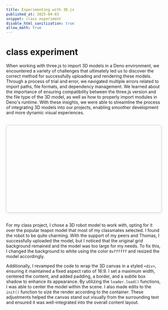 ```yaml
---
title: Experimenting with 3D.js
published_at: 2025-04-03
snippet: class experiment
disable_html_sanitization: true
allow_math: true
---
```


# class experiment

When working with three.js to import 3D models in a Deno environment, we encountered a variety of challenges that ultimately led us to discover the correct method for successfully uploading and rendering these models. Through a process of trial and error, we navigated multiple errors related to import paths, file formats, and dependency management. We learned about the importance of ensuring compatibility between the three.js version and the file type of the 3D model, as well as how to properly import modules in Deno's runtime. With these insights, we were able to streamline the process of integrating 3D models into our projects, enabling smoother development and more dynamic visual experiences.

<div id="three.js_container" style="width: 100%; max-width: 960px; aspect-ratio: 16/9; margin: 2rem auto; border: 1px solid #ccc; box-shadow: 0 2px 8px rgba(0,0,0,0.1); border-radius: 8px; overflow: hidden;"></div>

<!-- <script type="module">
    import * as THREE from "/250408/build/three.module.js"
    console.log (THREE)
    const container = document.getElementById ('three.js_container')
    const width = container.parentNode.scrollWidth
    const height = width * 9/16

</script> -->

<script type="importmap">
    {
        "imports": {
            "three": "/250408/build/three.module.js",
            "three/Jsm/": "./jsm/"
        }
    }
</script>

<script type="module">

    import * as THREE from 'three';
    import Stats from '/250408/jsm/libs/stats.module.js';
    import { GUI } from '/250408/jsm/libs/lil-gui.module.min.js';

    import { GLTFLoader } from '/250408/jsm/loaders/GLTFLoader.js';

    let container, stats, clock, gui, mixer, actions, activeAction, previousAction;
    let camera, scene, renderer, model, face;

    const api = { state: 'Walking' };

    init();

    function init() {

        //container = document.createElement( 'div' );
        const container = document.getElementById('three.js_container');
        const width = container.clientWidth;
        const height = container.clientHeight;

        // const canvasWidth = width;
        // const canvasHeight = height;

        // camera = new THREE.PerspectiveCamera( 45, width / height, 0.25, 100 );
        camera = new THREE.PerspectiveCamera( 45, width / height, 0.25, 100 );

        camera.position.set( - 5, 3, 10 );
        camera.lookAt( 0, 2, 0 );

        scene = new THREE.Scene();
        scene.background = new THREE.Color( 0xffffff );
        scene.fog = new THREE.Fog( 0xffffff, 20, 100 );

        clock = new THREE.Clock();

        // lights

        const hemiLight = new THREE.HemisphereLight( 0xffffff, 0x8d8d8d, 3 );
        hemiLight.position.set( 0, 20, 0 );
        scene.add( hemiLight );

        const dirLight = new THREE.DirectionalLight( 0xffffff, 3 );
        dirLight.position.set( 0, 20, 10 );
        scene.add( dirLight );

        // ground

        const mesh = new THREE.Mesh( new THREE.PlaneGeometry( 2000, 2000 ), new THREE.MeshPhongMaterial( { color: 0xcbcbcb, depthWrite: false } ) );
        mesh.rotation.x = - Math.PI / 2;
        scene.add( mesh );

        const grid = new THREE.GridHelper( 200, 40, 0x000000, 0x000000 );
        grid.material.opacity = 0.0;
        grid.material.transparent = true;
        scene.add( grid );

        // model

        const loader = new GLTFLoader();
        loader.load( '/250408/models/gltf/RobotExpressive/RobotExpressive.glb', function ( gltf ) {

            model = gltf.scene;
            scene.add( model );

            createGUI( model, gltf.animations );

        }, undefined, function ( e ) {

            console.error( e );

        } );

        renderer = new THREE.WebGLRenderer( { antialias: true } );
        renderer.setPixelRatio( window.devicePixelRatio );
        renderer.setSize(width, height);
        renderer.setAnimationLoop( animate );
        container.appendChild( renderer.domElement );

        function onWindowResize() {
        const width = container.clientWidth;
        const height = container.clientHeight;

        camera.aspect = width / height;
        camera.updateProjectionMatrix();
        renderer.setSize(width, height);
}

        // stats
        stats = new Stats();
        container.appendChild( stats.dom );

    }

    function createGUI( model, animations ) {

        const states = [ 'Idle', 'Walking', 'Running', 'Dance', 'Death', 'Sitting', 'Standing' ];
        const emotes = [ 'Jump', 'Yes', 'No', 'Wave', 'Punch', 'ThumbsUp' ];

        gui = new GUI();

        mixer = new THREE.AnimationMixer( model );

        actions = {};

        for ( let i = 0; i < animations.length; i ++ ) {

            const clip = animations[ i ];
            const action = mixer.clipAction( clip );
            actions[ clip.name ] = action;

            if ( emotes.indexOf( clip.name ) >= 0 || states.indexOf( clip.name ) >= 4 ) {

                action.clampWhenFinished = true;
                action.loop = THREE.LoopOnce;

            }

        }

        // states

        const statesFolder = gui.addFolder( 'States' );

        const clipCtrl = statesFolder.add( api, 'state' ).options( states );

        clipCtrl.onChange( function () {

            fadeToAction( api.state, 0.5 );

        } );

        statesFolder.open();

        // emotes

        const emoteFolder = gui.addFolder( 'Emotes' );

        function createEmoteCallback( name ) {

            api[ name ] = function () {

                fadeToAction( name, 0.2 );

                mixer.addEventListener( 'finished', restoreState );

            };

            emoteFolder.add( api, name );

        }

        function restoreState() {

            mixer.removeEventListener( 'finished', restoreState );

            fadeToAction( api.state, 0.2 );

        }

        for ( let i = 0; i < emotes.length; i ++ ) {

            createEmoteCallback( emotes[ i ] );

        }

        emoteFolder.open();

        // expressions

        face = model.getObjectByName( 'Head_4' );

        const expressions = Object.keys( face.morphTargetDictionary );
        const expressionFolder = gui.addFolder( 'Expressions' );

        for ( let i = 0; i < expressions.length; i ++ ) {

            expressionFolder.add( face.morphTargetInfluences, i, 0, 1, 0.01 ).name( expressions[ i ] );

        }

        activeAction = actions[ 'Walking' ];
        activeAction.play();

        expressionFolder.open();

    }

    function fadeToAction( name, duration ) {

        previousAction = activeAction;
        activeAction = actions[ name ];

        if ( previousAction !== activeAction ) {

            previousAction.fadeOut( duration );

        }

        activeAction
            .reset()
            .setEffectiveTimeScale( 1 )
            .setEffectiveWeight( 1 )
            .fadeIn( duration )
            .play();

    }

    function onWindowResize() {

        camera.aspect = window.innerWidth / window.innerHeight;
        camera.updateProjectionMatrix();

        renderer.setSize( window.innerWidth, window.innerHeight );

    }

    //

    function animate() {

        const dt = clock.getDelta();

        if ( mixer ) mixer.update( dt );

        renderer.render( scene, camera );

        stats.update();

    }

</script>

For my class project, I chose a 3D robot model to work with, opting for it over the popular teapot model that most of my classmates selected. I found the robot to be quite charming. With the support of my peers and Thomas, I successfully uploaded the model, but I noticed that the original grid background remained and the model was too large for my needs. To fix this, I changed the background to white using the color `0xffffff` and resized the model accordingly.

Additionally, I revamped the code to wrap the 3D canvas in a styled `<div>`, ensuring it maintained a fixed aspect ratio of 16:9. I set a maximum width, centered the content, and added padding, a border, and a subtle box shadow to enhance its appearance. By utilizing the `loader.load()` functions, I was able to center the model within the scene. I also made edits to the `init()` function to size the render according to the container. These adjustments helped the canvas stand out visually from the surrounding text and ensured it was well-integrated into the overall content layout.

<div style="height: 100px;"></div>

